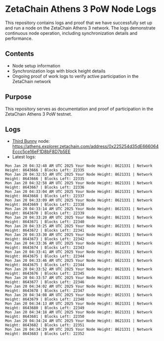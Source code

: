 # ZetaChain Athens 3 PoW Node Logs
This repository contains logs and proof that we have successfully set up and run a node on the ZetaChain Athens 3 network. The logs demonstrate continuous node operation, including synchronization details and performance.

## Contents
- Node setup information
- Synchronization logs with block height details
- Ongoing proof of work logs to verify active participation in the ZetaChain network

## Purpose
This repository serves as documentation and proof of participation in the ZetaChain Athens 3 PoW testnet.

## Logs

- [Third Bunny](https://thirdbunny.xyz/) node: https://athens.explorer.zetachain.com/address/0x225254d35dE666064Eccc5ce16eF1D8bF8D7b5EE
- Latest logs:
```
Mon Jan 20 04:32:48 AM UTC 2025 Your Node Height: 8621331 | Network Height: 8643666 | Blocks Left: 22335
Mon Jan 20 04:32:53 AM UTC 2025 Your Node Height: 8621331 | Network Height: 8643666 | Blocks Left: 22335
Mon Jan 20 04:32:58 AM UTC 2025 Your Node Height: 8621331 | Network Height: 8643667 | Blocks Left: 22336
Mon Jan 20 04:33:04 AM UTC 2025 Your Node Height: 8621331 | Network Height: 8643668 | Blocks Left: 22337
Mon Jan 20 04:33:09 AM UTC 2025 Your Node Height: 8621331 | Network Height: 8643669 | Blocks Left: 22338
Mon Jan 20 04:33:14 AM UTC 2025 Your Node Height: 8621331 | Network Height: 8643670 | Blocks Left: 22339
Mon Jan 20 04:33:20 AM UTC 2025 Your Node Height: 8621331 | Network Height: 8643671 | Blocks Left: 22340
Mon Jan 20 04:33:25 AM UTC 2025 Your Node Height: 8621331 | Network Height: 8643672 | Blocks Left: 22341
Mon Jan 20 04:33:30 AM UTC 2025 Your Node Height: 8621331 | Network Height: 8643673 | Blocks Left: 22342
Mon Jan 20 04:33:36 AM UTC 2025 Your Node Height: 8621331 | Network Height: 8643674 | Blocks Left: 22343
Mon Jan 20 04:33:41 AM UTC 2025 Your Node Height: 8621331 | Network Height: 8643675 | Blocks Left: 22344
Mon Jan 20 04:33:46 AM UTC 2025 Your Node Height: 8621331 | Network Height: 8643675 | Blocks Left: 22344
Mon Jan 20 04:33:52 AM UTC 2025 Your Node Height: 8621331 | Network Height: 8643676 | Blocks Left: 22345
Mon Jan 20 04:33:57 AM UTC 2025 Your Node Height: 8621331 | Network Height: 8643677 | Blocks Left: 22346
Mon Jan 20 04:34:02 AM UTC 2025 Your Node Height: 8621331 | Network Height: 8643678 | Blocks Left: 22347
Mon Jan 20 04:34:08 AM UTC 2025 Your Node Height: 8621331 | Network Height: 8643679 | Blocks Left: 22348
Mon Jan 20 04:34:13 AM UTC 2025 Your Node Height: 8621331 | Network Height: 8643680 | Blocks Left: 22349
Mon Jan 20 04:34:18 AM UTC 2025 Your Node Height: 8621331 | Network Height: 8643681 | Blocks Left: 22350
Mon Jan 20 04:34:24 AM UTC 2025 Your Node Height: 8621331 | Network Height: 8643682 | Blocks Left: 22351
Mon Jan 20 04:34:29 AM UTC 2025 Your Node Height: 8621331 | Network Height: 8643683 | Blocks Left: 22352
```
